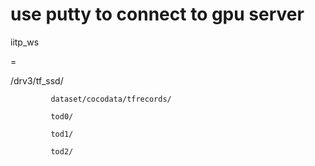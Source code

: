 # use putty to connect to gpu server

iitp_ws

=

/drv3/tf_ssd/

             dataset/cocodata/tfrecords/
             
             tod0/
             
             tod1/
             
             tod2/
